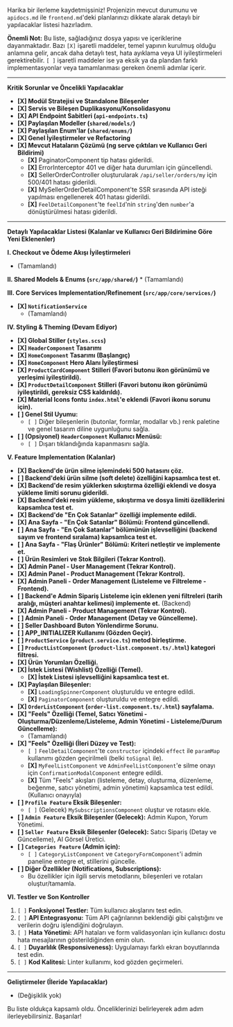 Harika bir ilerleme kaydetmişsiniz! Projenizin mevcut durumunu ve `apidocs.md` ile `frontend.md`'deki planlarınızı dikkate alarak detaylı bir yapılacaklar listesi hazırladım.

**Önemli Not:** Bu liste, sağladığınız dosya yapısı ve içeriklerine dayanmaktadır. Bazı `[X]` işaretli maddeler, temel yapının kurulmuş olduğu anlamına gelir, ancak daha detaylı test, hata ayıklama veya UI iyileştirmeleri gerektirebilir. `[ ]` işaretli maddeler ise ya eksik ya da plandan farklı implementasyonlar veya tamamlanması gereken önemli adımlar içerir.

---

**Kritik Sorunlar ve Öncelikli Yapılacaklar**

*   **[X] Modül Stratejisi ve Standalone Bileşenler**
*   **[X] Servis ve Bileşen Duplikasyonu/Konsolidasyonu**
*   **[X] API Endpoint Sabitleri (`api-endpoints.ts`)**
*   **[X] Paylaşılan Modeller (`shared/models/`)**
*   **[X] Paylaşılan Enum'lar (`shared/enums/`)**
*   **[X] Genel İyileştirmeler ve Refactoring**
*   **[X] Mevcut Hataların Çözümü (ng serve çıktıları ve Kullanıcı Geri Bildirimi)**
    *   **[X]** PaginatorComponent tip hatası giderildi.
    *   **[X]** ErrorInterceptor 401 ve diğer hata durumları için güncellendi.
    *   **[X]** SellerOrderController oluşturularak `/api/seller/orders/my` için 500/401 hatası giderildi.
    *   **[X]** MySellerOrderDetailComponent'te SSR sırasında API isteği yapılması engellenerek 401 hatası giderildi.
    *   **[X]** `FeelDetailComponent`'te `feelId`'nin `string`'den `number`'a dönüştürülmesi hatası giderildi.

---

**Detaylı Yapılacaklar Listesi (Kalanlar ve Kullanıcı Geri Bildirimine Göre Yeni Eklenenler)**

**I. Checkout ve Ödeme Akışı İyileştirmeleri**
*   (Tamamlandı)

**II. Shared Models & Enums (`src/app/shared/`)**
    *   (Tamamlandı)

**III. Core Services Implementation/Refinement (`src/app/core/services/`)**
*   **[X] `NotificationService`**
    *   (Tamamlandı)

**IV. Styling & Theming (Devam Ediyor)**
*   **[X] Global Stiller (`styles.scss`)**
*   **[X] `HeaderComponent` Tasarımı**
*   **[X] `HomeComponent` Tasarımı (Başlangıç)**
*   **[X] `HomeComponent` Hero Alanı İyileştirmesi**
*   **[X] `ProductCardComponent` Stilleri (Favori butonu ikon görünümü ve yerleşimi iyileştirildi).**
*   **[X] `ProductDetailComponent` Stilleri (Favori butonu ikon görünümü iyileştirildi, gereksiz CSS kaldırıldı).**
*   **[X] Material Icons fontu `index.html`'e eklendi (Favori ikonu sorunu için).**
*   **[ ] Genel Stil Uyumu:**
    *   `[ ]` Diğer bileşenlerin (butonlar, formlar, modallar vb.) renk paletine ve genel tasarım diline uygunluğunu sağla.
*   **[ ] (Opsiyonel) `HeaderComponent` Kullanıcı Menüsü:**
    *   `[ ]` Dışarı tıklandığında kapanmasını sağla.

**V. Feature Implementation (Kalanlar)**
*   **[X] Backend'de ürün silme işlemindeki 500 hatasını çöz.**
*   **[ ] Backend'deki ürün silme (soft delete) özelliğini kapsamlıca test et.**
*   **[X] Backend'de resim yüklerken sıkıştırma özelliği eklendi ve dosya yükleme limiti sorunu giderildi.**
*   **[X] Backend'deki resim yükleme, sıkıştırma ve dosya limiti özelliklerini kapsamlıca test et.**
*   **[X] Backend'de "En Çok Satanlar" özelliği implemente edildi.**
*   **[X] Ana Sayfa - "En Çok Satanlar" Bölümü: Frontend güncellendi.**
*   **[ ] Ana Sayfa - "En Çok Satanlar" bölümünün işlevselliğini (backend sayım ve frontend sıralama) kapsamlıca test et.**
*   **[ ] Ana Sayfa - "Flaş Ürünler" Bölümü: Kriteri netleştir ve implemente et.**
*   **[ ] Ürün Resimleri ve Stok Bilgileri (Tekrar Kontrol).**
*   **[X] Admin Panel - User Management (Tekrar Kontrol).**
*   **[X] Admin Panel - Product Management (Tekrar Kontrol).**
*   **[X] Admin Paneli - Order Management (Listeleme ve Filtreleme - Frontend).**
*   **[ ] Backend'e Admin Sipariş Listeleme için eklenen yeni filtreleri (tarih aralığı, müşteri anahtar kelimesi) implemente et.** (Backend)
*   **[X] Admin Paneli - Product Management (Tekrar Kontrol).**
*   **[ ] Admin Paneli - Order Management (Detay ve Güncelleme).**
*   **[ ] Seller Dashboard Buton Yönlendirme Sorunu.**
*   **[ ] APP_INITIALIZER Kullanımı (Gözden Geçir).**
*   **[ ] `ProductService` (`product.service.ts`) metod birleştirme.**
*   **[ ] `ProductListComponent` (`product-list.component.ts/.html`) kategori filtresi.**
*   **[X] Ürün Yorumları Özelliği.**
*   **[X] İstek Listesi (Wishlist) Özelliği (Temel).**
    *   **[X] İstek Listesi işlevselliğini kapsamlıca test et.**
*   **[X] Paylaşılan Bileşenler:**
    *   **[X]** `LoadingSpinnerComponent` oluşturuldu ve entegre edildi.
    *   **[X]** `PaginatorComponent` oluşturuldu ve entegre edildi.
*   **[X] `OrderListComponent` (`order-list.component.ts/.html`) sayfalama.**
*   **[X] "Feels" Özelliği (Temel, Satıcı Yönetimi - Oluşturma/Düzenleme/Listeleme, Admin Yönetimi - Listeleme/Durum Güncelleme):**
    *   (Tamamlandı)
*   **[X] "Feels" Özelliği (İleri Düzey ve Test):**
    *   `[ ]` `FeelDetailComponent`'te `constructor` içindeki `effect` ile `paramMap` kullanımı gözden geçirilmeli (belki `toSignal` ile).
    *   **[X]** `MyFeelListComponent` ve `AdminFeelListComponent`'e silme onayı için `ConfirmationModalComponent` entegre edildi.
    *   **[X]** Tüm "Feels" akışları (listeleme, detay, oluşturma, düzenleme, beğenme, satıcı yönetimi, admin yönetimi) kapsamlıca test edildi. (Kullanıcı onayıyla)
*   **[ ] `Profile Feature` Eksik Bileşenler:**
    *   `[ ]` (Gelecek) `MySubscriptionsComponent` oluştur ve rotasını ekle.
*   **[ ] `Admin Feature` Eksik Bileşenler (Gelecek):** Admin Kupon, Yorum Yönetimi.
*   **[ ] `Seller Feature` Eksik Bileşenler (Gelecek):** Satıcı Sipariş (Detay ve Güncelleme), AI Görsel Üretici.
*   **[ ] `Categories Feature` (Admin için):**
    *   `[ ]` `CategoryListComponent` ve `CategoryFormComponent`'i admin paneline entegre et, stillerini güncelle.
*   **[ ] Diğer Özellikler (Notifications, Subscriptions):**
    *   Bu özellikler için ilgili servis metodlarını, bileşenleri ve rotaları oluştur/tamamla.

**VI. Testler ve Son Kontroller**

1.  `[ ]` **Fonksiyonel Testler:** Tüm kullanıcı akışlarını test edin.
2.  `[ ]` **API Entegrasyonu:** Tüm API çağrılarının beklendiği gibi çalıştığını ve verilerin doğru işlendiğini doğrulayın.
3.  `[ ]` **Hata Yönetimi:** API hataları ve form validasyonları için kullanıcı dostu hata mesajlarının gösterildiğinden emin olun.
4.  `[ ]` **Duyarlılık (Responsiveness):** Uygulamayı farklı ekran boyutlarında test edin.
5.  `[ ]` **Kod Kalitesi:** Linter kullanımı, kod gözden geçirmeleri.

---

**Geliştirmeler (İleride Yapılacaklar)**
*   (Değişiklik yok)

Bu liste oldukça kapsamlı oldu. Önceliklerinizi belirleyerek adım adım ilerleyebilirsiniz. Başarılar!
